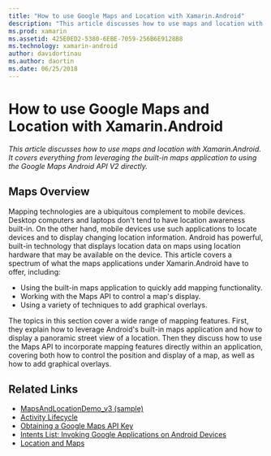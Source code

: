 ```yaml
---
title: "How to use Google Maps and Location with Xamarin.Android"
description: "This article discusses how to use maps and location with Xamarin.Android. It covers everything from leveraging the built-in maps application to using the Google Maps Android API V2 directly."
ms.prod: xamarin
ms.assetid: 425E0ED2-5380-6EBE-7059-256B6E9128B8
ms.technology: xamarin-android
author: davidortinau
ms.author: daortin
ms.date: 06/25/2018
---
```


# How to use Google Maps and Location with Xamarin.Android

_This article discusses how to use maps and location with Xamarin.Android. It covers everything from leveraging the built-in maps application to using the Google Maps Android API V2 directly._

## Maps Overview

Mapping technologies are a ubiquitous complement to mobile devices.
Desktop computers and laptops don't tend to have location awareness
built-in. On the other hand, mobile devices use such applications to
locate devices and to display changing location information. Android
has powerful, built-in technology that displays location data on
maps using location hardware that may be available on the device. This
article covers a spectrum of what the maps applications under
Xamarin.Android have to offer, including:

- Using the built-in maps application to quickly add mapping functionality.
- Working with the Maps API to control a map's display.
- Using a variety of techniques to add graphical overlays.

The topics in this section cover a wide range of mapping features.
First, they explain how to leverage Android's built-in maps application
and how to display a panoramic street view of a location. Then they
discuss how to use the Maps API to incorporate mapping features
directly within an application, covering both how to control the
position and display of a map, as well as how to add graphical
overlays.

## Related Links

- [MapsAndLocationDemo_v3 (sample)](https://docs.microsoft.com/samples/xamarin/monodroid-samples/mapsandlocationdemo-v3)
- [Activity Lifecycle](~/android/app-fundamentals/activity-lifecycle/index.md)
- [Obtaining a Google Maps API Key](~/android/platform/maps-and-location/maps/obtaining-a-google-maps-api-key.md)
- [Intents List: Invoking Google Applications on Android Devices](https://developer.android.com/guide/appendix/g-app-intents.html)
- [Location and Maps](https://developer.android.com/guide/topics/location/index.html)
